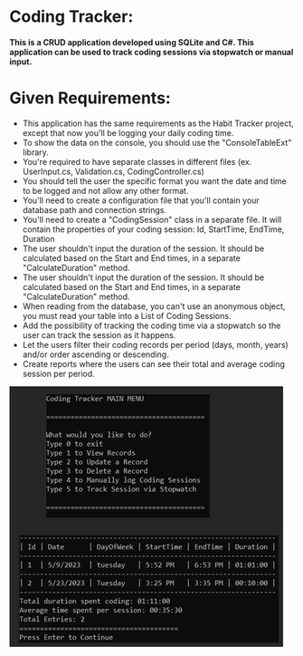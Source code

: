 # Coding Tracker: 

#### This is a CRUD application developed using SQLite and C#. This application can be used to track coding sessions via stopwatch or manual input.

# Given Requirements:

* This application has the same requirements as the Habit Tracker project, except that now you'll be logging your daily coding time.
* To show the data on the console, you should use the "ConsoleTableExt" library.
* You're required to have separate classes in different files (ex. UserInput.cs, Validation.cs, CodingController.cs)
* You should tell the user the specific format you want the date and time to be logged and not allow any other format.
* You'll need to create a configuration file that you'll contain your database path and connection strings.
* You'll need to create a "CodingSession" class in a separate file. It will contain the properties of your coding session: Id, StartTime, EndTime, Duration
* The user shouldn't input the duration of the session. It should be calculated based on the Start and End times, in a separate "CalculateDuration" method.
* The user shouldn't input the duration of the session. It should be calculated based on the Start and End times, in a separate "CalculateDuration" method.
* When reading from the database, you can't use an anonymous object, you must read your table into a List of Coding Sessions.
* Add the possibility of tracking the coding time via a stopwatch so the user can track the session as it happens.
* Let the users filter their coding records per period (days, month, years) and/or order ascending or descending.
* Create reports where the users can see their total and average coding session per period.

![](ReadMeImages/readme2.PNG)

